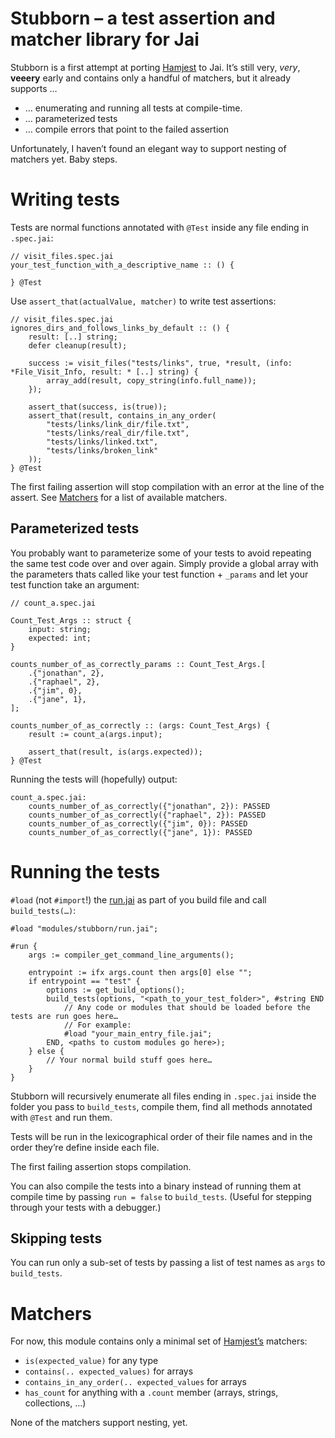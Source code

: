 # Stubborn – a test assertion and matcher library for Jai

Stubborn is a first attempt at porting [Hamjest](https://github.com/rluba/hamjest) to Jai.
It’s still very, *very*, **veeery** early and contains only a handful of matchers, but it already supports …

* … enumerating and running all tests at compile-time.
* … parameterized tests
* … compile errors that point to the failed assertion

Unfortunately, I haven’t found an elegant way to support nesting of matchers yet. Baby steps.

# Writing tests

Tests are normal functions annotated with `@Test` inside any file ending in `.spec.jai`:

```Jai
// visit_files.spec.jai
your_test_function_with_a_descriptive_name :: () {

} @Test
```

Use `assert_that(actualValue, matcher)` to write test assertions:

```Jai
// visit_files.spec.jai
ignores_dirs_and_follows_links_by_default :: () {
	result: [..] string;
	defer cleanup(result);

	success := visit_files("tests/links", true, *result, (info: *File_Visit_Info, result: * [..] string) {
		array_add(result, copy_string(info.full_name));
	});

	assert_that(success, is(true));
	assert_that(result, contains_in_any_order(
		"tests/links/link_dir/file.txt",
		"tests/links/real_dir/file.txt",
		"tests/links/linked.txt",
		"tests/links/broken_link"
	));
} @Test
```

The first failing assertion will stop compilation with an error at the line of the assert.
See [Matchers](#Matchers) for a list of available matchers.

## Parameterized tests

You probably want to parameterize some of your tests to avoid repeating the same test code over and over again.
Simply provide a global array with the parameters thats called like your test function + `_params` and let your test function take an argument:

```Jai
// count_a.spec.jai

Count_Test_Args :: struct {
	input: string;
	expected: int;
}

counts_number_of_as_correctly_params :: Count_Test_Args.[
	.{"jonathan", 2},
	.{"raphael", 2},
	.{"jim", 0},
	.{"jane", 1},
];

counts_number_of_as_correctly :: (args: Count_Test_Args) {
	result := count_a(args.input);

	assert_that(result, is(args.expected));
} @Test
```

Running the tests will (hopefully) output:

```
count_a.spec.jai:
	counts_number_of_as_correctly({"jonathan", 2}): PASSED
	counts_number_of_as_correctly({"raphael", 2}): PASSED
	counts_number_of_as_correctly({"jim", 0}): PASSED
	counts_number_of_as_correctly({"jane", 1}): PASSED
```

# Running the tests

`#load` (not `#import`!) the [run.jai](./run.jai) as part of you build file and call `build_tests(…)`:

```Jai
#load "modules/stubborn/run.jai";

#run {
	args := compiler_get_command_line_arguments();

	entrypoint := ifx args.count then args[0] else "";
	if entrypoint == "test" {
        options := get_build_options();
		build_tests(options, "<path_to_your_test_folder>", #string END
			// Any code or modules that should be loaded before the tests are run goes here…
			// For example:
			#load "your_main_entry_file.jai";
		END, <paths to custom modules go here>);
	} else {
		// Your normal build stuff goes here…
	}
}
```

Stubborn will recursively enumerate all files ending in `.spec.jai` inside the folder you pass to `build_tests`, compile them, find all methods annotated with `@Test` and run them.

Tests will be run in the lexicographical order of their file names and in the order they’re define inside each file.

The first failing assertion stops compilation.

You can also compile the tests into a binary instead of running them at compile time by passing `run = false` to `build_tests`. (Useful for stepping through your tests with a debugger.)

## Skipping tests
You can run only a sub-set of tests by passing a list of test names as `args` to `build_tests`.

# Matchers

For now, this module contains only a minimal set of [Hamjest’s](https://github.com/rluba/hamjest) matchers:

* `is(expected_value)` for any type
* `contains(.. expected_values)` for arrays
* `contains_in_any_order(.. expected_values` for arrays
* `has_count` for anything with a `.count` member (arrays, strings, collections, …)

None of the matchers support nesting, yet.


